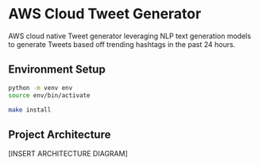 # AWS Cloud Tweet Generator
AWS cloud native Tweet generator leveraging NLP text generation models to generate Tweets based off trending hashtags in the past 24 hours.

## Environment Setup
```bash
python -m venv env
source env/bin/activate
```

```bash
make install
```

## Project Architecture
[INSERT ARCHITECTURE DIAGRAM]


